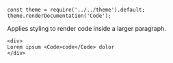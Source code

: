 ```
const theme = require('../../theme').default;
theme.renderDocumentation('Code');
```

Applies styling to render code inside a larger paragraph.

```
<div>
Lorem ipsum <Code>code</Code> dolor
</div>
```
